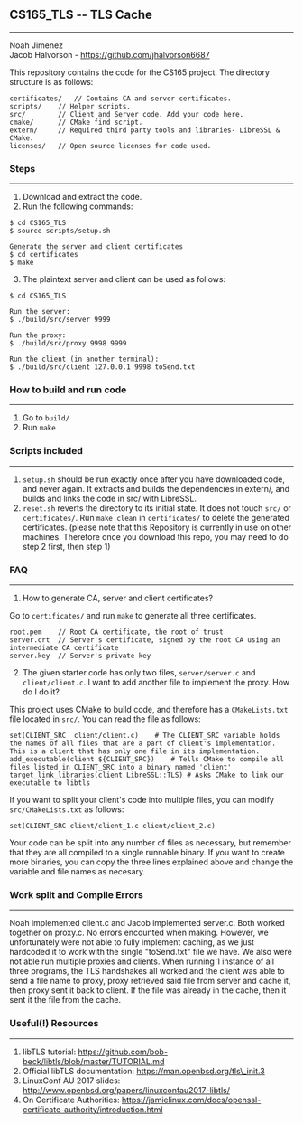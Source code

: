 ## CS165_TLS -- TLS Cache  
------------------------
Noah Jimenez  
Jacob Halvorson - https://github.com/jhalvorson6687  

This repository contains the code for the CS165 project. The directory structure is as follows:
```
certificates/	// Contains CA and server certificates.
scripts/	// Helper scripts.
src/		// Client and Server code. Add your code here.
cmake/		// CMake find script. 
extern/		// Required third party tools and libraries- LibreSSL & CMake.
licenses/	// Open source licenses for code used.
```


### Steps
-------------------------
1. Download and extract the code.
2. Run the following commands:
```
$ cd CS165_TLS
$ source scripts/setup.sh

Generate the server and client certificates
$ cd certificates
$ make
```
3. The plaintext server and client can be used as follows:
```
$ cd CS165_TLS

Run the server:
$ ./build/src/server 9999

Run the proxy:
$ ./build/src/proxy 9998 9999

Run the client (in another terminal):
$ ./build/src/client 127.0.0.1 9998 toSend.txt
```

### How to build and run code
--------------------------
1. Go to `build/`
2. Run `make`


### Scripts included
--------------------------
1. `setup.sh` should be run exactly once after you have downloaded code, and never again. It extracts and builds the dependencies in extern/, and builds and links the code in src/ with LibreSSL.
2. `reset.sh` reverts the directory to its initial state. It does not touch `src/` or `certificates/`. Run `make clean` in `certificates/` to delete the generated certificates.
(please note that this Repository is currently in use on other machines. Therefore once you download this repo, you may need to do step 2 first, then step 1)

### FAQ
--------------------------
1. How to generate CA, server and client certificates?

Go to `certificates/` and run `make` to generate all three certificates. 
```
root.pem	// Root CA certificate, the root of trust
server.crt	// Server's certificate, signed by the root CA using an intermediate CA certificate 
server.key	// Server's private key
```

2. The given starter code has only two files, `server/server.c` and `client/client.c`. I want to add another file to implement the proxy. How do I do it?

This project uses CMake to build code, and therefore has a `CMakeLists.txt` file located in `src/`. You can read the file as follows:
```
set(CLIENT_SRC	client/client.c)	# The CLIENT_SRC variable holds the names of all files that are a part of client's implementation. This is a client that has only one file in its implementation.
add_executable(client ${CLIENT_SRC})    # Tells CMake to compile all files listed in CLIENT_SRC into a binary named 'client'
target_link_libraries(client LibreSSL::TLS) # Asks CMake to link our executable to libtls
```
If you want to split your client's code into multiple files, you can modify `src/CMakeLists.txt` as follows:
```
set(CLIENT_SRC client/client_1.c client/client_2.c)
```
Your code can be split into any number of files as necessary, but remember that they are all compiled to a single runnable binary. 
If you want to create more binaries, you can copy the three lines explained above and change the variable and file names as necesary.

### Work split and Compile Errors
-------------------------
Noah implemented client.c and Jacob implemented server.c. Both worked together on proxy.c. No errors encounted when making. However, we unfortunately were not able to fully implement caching, as we just hardcoded it to work with the single "toSend.txt" file we have. We also were not able run multiple proxies and clients. When running 1 instance of all three programs, the TLS handshakes all worked and the client was able to send a file name to proxy, proxy retrieved said file from server and cache it, then proxy sent it back to client. If the file was already in the cache, then it sent it the file from the cache. 


### Useful(!) Resources 
--------------------------
1. libTLS tutorial: https://github.com/bob-beck/libtls/blob/master/TUTORIAL.md
2. Official libTLS documentation: https://man.openbsd.org/tls\_init.3
3. LinuxConf AU 2017 slides: http://www.openbsd.org/papers/linuxconfau2017-libtls/
4. On Certificate Authorities: https://jamielinux.com/docs/openssl-certificate-authority/introduction.html


